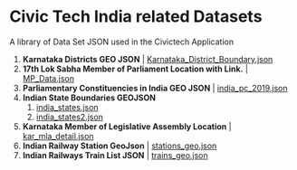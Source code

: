 # Civic Tech India related Datasets
A library of Data Set JSON used in the Civictech Application
 1. **Karnataka Districts GEO JSON** | [Karnataka_District_Boundary.json](https://github.com/civictech-India/DataSetsJson/blob/main/Karnataka_District_Boundary.json
    "Karnataka_District_Boundary.json")
 2. **17th Lok Sabha Member of Parliament Location with Link.** | [MP_Data.json](https://github.com/civictech-India/DataSetsJson/blob/main/MP_Data.json "MP_Data.json")
 3. **Parliamentary Constituencies in India GEO JSON** | [india_pc_2019.json](https://github.com/civictech-India/DataSetsJson/blob/main/india_pc_2019.json "india_pc_2019.json")
 4. **Indian State Boundaries GEOJSON**
     1. [india_states.json](https://github.com/civictech-India/DataSetsJson/blob/main/india_states.json "india_states.json")
     2. [india_states2.json](https://github.com/civictech-India/DataSetsJson/blob/main/india_states2.json "india_states2.json")
 5. **Karnataka Member of Legislative Assembly Location** | [kar_mla_detail.json](https://github.com/civictech-India/DataSetsJson/blob/main/kar_mla_detail.json "kar_mla_detail.json")
 6. **Indian Railway Station GeoJson** | [stations_geo.json](https://github.com/civictech-India/DataSetsJson/blob/main/stations_geo.json "stations_geo.json")
 7. **Indian Railways Train List JSON**  | [trains_geo.json](https://github.com/civictech-India/DataSetsJson/blob/main/trains_geo.json "trains_geo.json")
